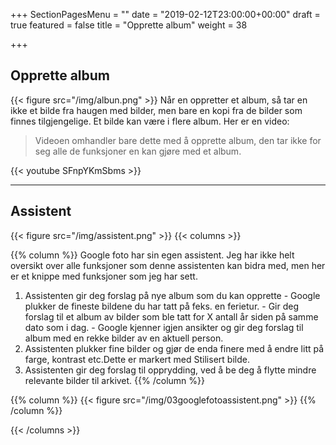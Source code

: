 +++
SectionPagesMenu = ""
date = "2019-02-12T23:00:00+00:00"
draft = true
featured = false
title = "Opprette album"
weight = 38

+++
## Opprette album

{{< figure src="/img/albun.png"  >}}
Når en oppretter et album, så tar en ikke et bilde fra haugen med bilder, men bare en kopi fra de bilder som finnes tilgjengelige. Et bilde kan være i flere album. Her er en video:

> Videoen omhandler bare dette med å opprette album, den tar ikke for seg alle de funksjoner en kan gjøre med et album.

{{< youtube SFnpYKmSbms >}}

***

## Assistent

{{< figure src="/img/assistent.png"  >}}
{{< columns >}}


{{% column %}}
Google foto har sin egen assistent. Jeg har ikke helt oversikt over alle funksjoner som denne assistenten kan bidra med, men her er et knippe med funksjoner som jeg har sett.

1. Assistenten gir deg forslag på nye album som du kan opprette
   \- Google plukker de fineste bildene du har tatt på feks. en ferietur.
   \- Gir deg forslag til et album av bilder som ble tatt for X antall år siden på samme dato som i dag.
   \- Google kjenner igjen ansikter og gir deg forslag til album med en rekke bilder av en aktuell person.
2. Assistenten plukker fine bilder og gjør de enda finere med å endre litt på farge, kontrast etc.Dette er markert med Stilisert bilde.
3. Assistenten gir deg forslag til opprydding, ved å be deg å flytte mindre relevante bilder til arkivet.
   {{% /column %}}

{{% column %}}
{{< figure src="/img/03googlefotoassistent.png"  >}}
{{% /column %}}

{{< /columns >}}
